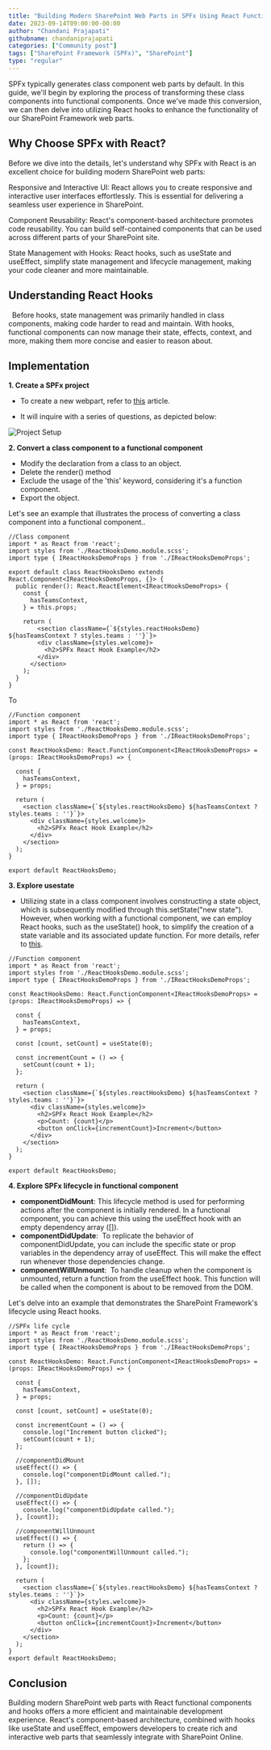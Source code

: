 ```yaml
---
title: "Building Modern SharePoint Web Parts in SPFx Using React Functional Components and Hooks"
date: 2023-09-14T09:00:00-00:00
author: "Chandani Prajapati"
githubname: chandaniprajapati
categories: ["Community post"]
tags: ["SharePoint Framework (SPFx)", "SharePoint"]
type: "regular"
---
```


SPFx typically generates class component web parts by default. In this guide, we'll begin by exploring the process of transforming these class components into functional components. Once we've made this conversion, we can then delve into utilizing React hooks to enhance the functionality of our SharePoint Framework web parts.

## Why Choose SPFx with React?

Before we dive into the details, let's understand why SPFx with React is an excellent choice for building modern SharePoint web parts:

Responsive and Interactive UI: React allows you to create responsive and interactive user interfaces effortlessly. This is essential for delivering a seamless user experience in SharePoint.

Component Reusability: React's component-based architecture promotes code reusability. You can build self-contained components that can be used across different parts of your SharePoint site.

State Management with Hooks: React hooks, such as useState and useEffect, simplify state management and lifecycle management, making your code cleaner and more maintainable.

## Understanding React Hooks

` `Before hooks, state management was primarily handled in class components, making code harder to read and maintain. With hooks, functional components can now manage their state, effects, context, and more, making them more concise and easier to reason about.

## Implementation

**1. Create a SPFx project**

  - To create a new webpart, refer to [this](https://learn.microsoft.com/sharepoint/dev/spfx/web-parts/get-started/build-a-hello-world-web-part) article.

  - It will inquire with a series of questions, as depicted below:

  ![Project Setup](./images/project-setup.png)

**2. Convert a class component to a functional component**
   - Modify the declaration from a class to an object.
   - Delete the render() method
   - Exclude the usage of the 'this' keyword, considering it's a function component.
   - Export the object.

Let's see an example that illustrates the process of converting a class component into a functional component..

```tsx
//Class component
import * as React from 'react';
import styles from './ReactHooksDemo.module.scss';
import type { IReactHooksDemoProps } from './IReactHooksDemoProps';

export default class ReactHooksDemo extends React.Component<IReactHooksDemoProps, {}> {
  public render(): React.ReactElement<IReactHooksDemoProps> {
    const {
      hasTeamsContext,
    } = this.props;

    return (
        <section className={`${styles.reactHooksDemo} ${hasTeamsContext ? styles.teams : ''}`}>
        <div className={styles.welcome}>
          <h2>SPFx React Hook Example</h2>
        </div>
      </section>
    );
  }
}
```
To

```tsx
//Function component
import * as React from 'react';
import styles from './ReactHooksDemo.module.scss';
import type { IReactHooksDemoProps } from './IReactHooksDemoProps';

const ReactHooksDemo: React.FunctionComponent<IReactHooksDemoProps> = (props: IReactHooksDemoProps) => {

  const {
    hasTeamsContext,
  } = props;

  return (
    <section className={`${styles.reactHooksDemo} ${hasTeamsContext ? styles.teams : ''}`}>
      <div className={styles.welcome}>
        <h2>SPFx React Hook Example</h2>
      </div>
    </section>
  );
}

export default ReactHooksDemo;
```

**3. Explore usestate**
   - Utilizing state in a class component involves constructing a state object, which is subsequently modified through this.setState("new state"). However, when working with a functional component, we can employ React hooks, such as the useState() hook, to simplify the creation of a state variable and its associated update function. For more details, refer to [this](https://legacy.reactjs.org/docs/hooks-state.html).

```tsx
//Function component
import * as React from 'react';
import styles from './ReactHooksDemo.module.scss';
import type { IReactHooksDemoProps } from './IReactHooksDemoProps';

const ReactHooksDemo: React.FunctionComponent<IReactHooksDemoProps> = (props: IReactHooksDemoProps) => {

  const {
    hasTeamsContext,
  } = props;

  const [count, setCount] = useState(0);

  const incrementCount = () => {
    setCount(count + 1);
  };

  return (
    <section className={`${styles.reactHooksDemo} ${hasTeamsContext ? styles.teams : ''}`}>
      <div className={styles.welcome}>
        <h2>SPFx React Hook Example</h2>
        <p>Count: {count}</p>
        <button onClick={incrementCount}>Increment</button>
      </div>
    </section>
  );
}

export default ReactHooksDemo;
```
**4. Explore SPFx lifecycle in functional component**
   - **componentDidMount**: This lifecycle method is used for performing actions after the component is initially rendered. In a functional component, you can achieve this using the useEffect hook with an empty dependency array ([]).
   - **componentDidUpdate**:  To replicate the behavior of componentDidUpdate, you can include the specific state or prop variables in the dependency array of useEffect. This will make the effect run whenever those dependencies change.
   - **componentWillUnmount**:  To handle cleanup when the component is unmounted, return a function from the useEffect hook. This function will be called when the component is about to be removed from the DOM.

Let's delve into an example that demonstrates the SharePoint Framework's lifecycle using React hooks.

```tsx
//SPFx life cycle
import * as React from 'react';
import styles from './ReactHooksDemo.module.scss';
import type { IReactHooksDemoProps } from './IReactHooksDemoProps';

const ReactHooksDemo: React.FunctionComponent<IReactHooksDemoProps> = (props: IReactHooksDemoProps) => {

  const {
    hasTeamsContext,
  } = props;

  const [count, setCount] = useState(0);

  const incrementCount = () => {
    console.log("Increment button clicked");
    setCount(count + 1);
  };

  //componentDidMount
  useEffect(() => {
    console.log("componentDidMount called.");
  }, []);

  //componentDidUpdate
  useEffect(() => {
    console.log("componentDidUpdate called.");
  }, [count]);

  //componentWillUnmount
  useEffect(() => {
    return () => {
      console.log("componentWillUnmount called.");
    };
  }, [count]);

  return (
    <section className={`${styles.reactHooksDemo} ${hasTeamsContext ? styles.teams : ''}`}>
      <div className={styles.welcome}>
        <h2>SPFx React Hook Example</h2>
        <p>Count: {count}</p>
        <button onClick={incrementCount}>Increment</button>
      </div>
    </section>
  );
}
export default ReactHooksDemo;
```
## Conclusion
Building modern SharePoint web parts with React functional components and hooks offers a more efficient and maintainable development experience. React's component-based architecture, combined with hooks like useState and useEffect, empowers developers to create rich and interactive web parts that seamlessly integrate with SharePoint Online.
